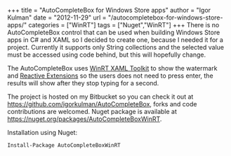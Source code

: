 +++
title = "AutoCompleteBox for Windows Store apps"
author = "Igor Kulman"
date = "2012-11-29"
url = "/autocompletebox-for-windows-store-apps/"
categories = ["WinRT"]
tags = ["Nuget","WinRT"]
+++
There is no AutoCompleteBox control that can be used when building Windows Store apps in C# and XAML so I decided to create one, because I needed it for a project. Currently it supports only String collections and the selected value must be accessed using code behind, but this will hopefully change. 

The AutoCompleteBox uses [WinRT XAML Toolkit][1] to show the watermark and [Reactive Extensions][2] so the users does not need to press enter, the results will show after they stop typing for a second.

The project is hosted on my Bitbucket so you can check it out at <https://github.com/igorkulman/AutoCompleteBox>, forks and code contributions are welcomed. Nuget package is available at <https://nuget.org/packages/AutoCompleteBoxWinRT>.

Installation using Nuget: 

```
Install-Package AutoCompleteBoxWinRT
```  

<!--more-->


 [1]: http://winrtxamltoolkit.codeplex.com/
 [2]: http://msdn.microsoft.com/en-us/data/gg577609.aspx
